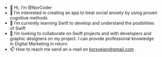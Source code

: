 - 👋 Hi, I’m @NorCoder
- 👀 I’m interested in creating an app to treat social anxiety by using proven cognitive methods
- 🌱 I’m currently learning Swift to develop and understand the posibilities of Swift
- 💞️ I’m looking to collaborate on Swift projects and with developers and graphic designers on my project. I can provide professional knowledge in Digital Marketing in return
- 📫 How to reach me send an e-mail on korsveien@gmail.com .

<!---
NorCoder/NorCoder is a ✨ special ✨ repository because its `README.md` (this file) appears on your GitHub profile.
You can click the Preview link to take a look at your changes.
--->
